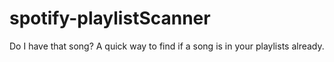 spotify-playlistScanner
=======================

Do I have that song? A quick way to find if a song is in your playlists already.
